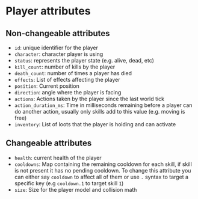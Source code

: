 # Player attributes

## Non-changeable attributes

- `id`: unique identifier for the player
- `character`: character player is using
- `status`: represents the player state (e.g. alive, dead, etc)
- `kill_count`: number of kills by the player
- `death_count`: number of times a player has died
- `effects`: List of effects affecting the player
- `position`: Current position
- `direction`: angle where the player is facing
- `actions`: Actions taken by the player since the last world tick
- `action_duration_ms`: Time in milliseconds remaining before a player can do another action, usually only skills add to this value (e.g. moving is free)
- `inventory`: List of loots that the player is holding and can activate

## Changeable attributes

- `health`: current health of the player
- `cooldowns`: Map containing the remaining cooldown for each skill, if skill is not present it has no pending cooldown. To change this attribute you can either say `cooldown` to affect all of them or use `.` syntax to target a specific key (e.g `cooldown.1` to target skill `1`)
- `size`: Size for the player model and collision math
